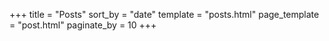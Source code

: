 +++
title = "Posts"
sort_by = "date"
template = "posts.html"
page_template = "post.html"
paginate_by = 10
+++
